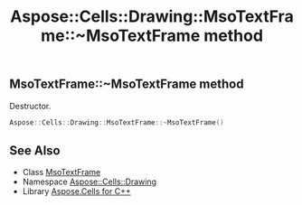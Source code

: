 ﻿---
title: Aspose::Cells::Drawing::MsoTextFrame::~MsoTextFrame method
linktitle: ~MsoTextFrame
second_title: Aspose.Cells for C++ API Reference
description: 'Aspose::Cells::Drawing::MsoTextFrame::~MsoTextFrame method. Destructor in C++.'
type: docs
weight: 200
url: /cpp/aspose.cells.drawing/msotextframe/~msotextframe/
---
## MsoTextFrame::~MsoTextFrame method


Destructor.

```cpp
Aspose::Cells::Drawing::MsoTextFrame::~MsoTextFrame()
```

## See Also

* Class [MsoTextFrame](../)
* Namespace [Aspose::Cells::Drawing](../../)
* Library [Aspose.Cells for C++](../../../)
